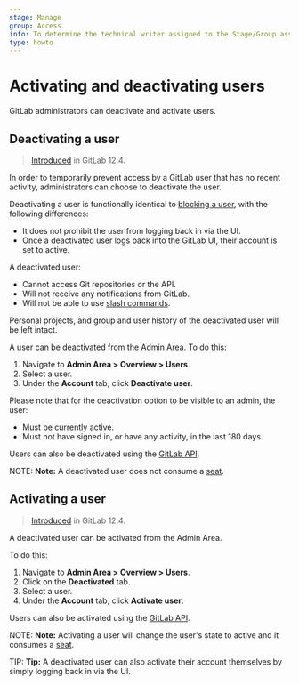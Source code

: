 ```yaml
---
stage: Manage
group: Access
info: To determine the technical writer assigned to the Stage/Group associated with this page, see https://about.gitlab.com/handbook/engineering/ux/technical-writing/#designated-technical-writers
type: howto
---
```


# Activating and deactivating users

GitLab administrators can deactivate and activate users.

## Deactivating a user

> [Introduced](https://gitlab.com/gitlab-org/gitlab/-/issues/22257) in GitLab 12.4.

In order to temporarily prevent access by a GitLab user that has no recent activity, administrators
can choose to deactivate the user.

Deactivating a user is functionally identical to [blocking a user](blocking_unblocking_users.md),
with the following differences:

- It does not prohibit the user from logging back in via the UI.
- Once a deactivated user logs back into the GitLab UI, their account is set to active.

A deactivated user:

- Cannot access Git repositories or the API.
- Will not receive any notifications from GitLab.
- Will not be able to use [slash commands](../../integration/slash_commands.md).

Personal projects, and group and user history of the deactivated user will be left intact.

A user can be deactivated from the Admin Area. To do this:

1. Navigate to  **Admin Area > Overview > Users**.
1. Select a user.
1. Under the **Account** tab, click **Deactivate user**.

Please note that for the deactivation option to be visible to an admin, the user:

- Must be currently active.
- Must not have signed in, or have any activity, in the last 180 days.

Users can also be deactivated using the [GitLab API](../../api/users.md#deactivate-user).

NOTE: **Note:**
A deactivated user does not consume a [seat](../../subscriptions/index.md#choosing-the-number-of-users).

## Activating a user

> [Introduced](https://gitlab.com/gitlab-org/gitlab/-/issues/22257) in GitLab 12.4.

A deactivated user can be activated from the Admin Area.

To do this:

1. Navigate to  **Admin Area > Overview > Users**.
1. Click on the **Deactivated** tab.
1. Select a user.
1. Under the **Account** tab, click **Activate user**.

Users can also be activated using the [GitLab API](../../api/users.md#activate-user).

NOTE: **Note:**
Activating a user will change the user's state to active and it consumes a
[seat](../../subscriptions/index.md#choosing-the-number-of-users).

TIP: **Tip:**
A deactivated user can also activate their account themselves by simply logging back in via the UI.
